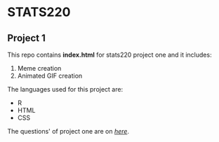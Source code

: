 # STATS220

## Project 1

This repo contains **index.html** for stats220 project one and it includes:

1. Meme creation
2. Animated GIF creation

The languages used for this project are:

- R
- HTML
- CSS

The questions' of project one are on [_here_](https://www.stat.auckland.ac.nz/~fergusson/stats220_S123/project1.php).
